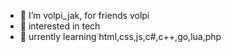 - 👋 I’m volpi_jak, for friends volpi 
- 👀 interested in tech 
- 🌱 urrently learning html,css,js,c#,c++,go,lua,php
